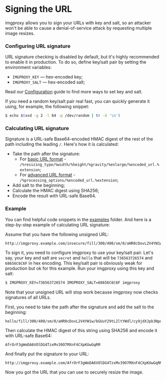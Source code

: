 # Signing the URL

imgproxy allows you to sign your URLs with key and salt, so an attacker won't be able to cause a denial-of-service attack by requesting multiple image resizes.

### Configuring URL signature

URL signature checking is disabled by default, but it's highly recommended to enable it in production. To do so, define key/salt pair by setting the environment variables:

* `IMGPROXY_KEY` — hex-encoded key;
* `IMGPROXY_SALT` — hex-encoded salt;

Read our [Configuration](../docs/configuration.md#url-signature) guide to find more ways to set key and salt.

If you need a random key/salt pair real fast, you can quickly generate it using, for example, the following snippet:

```bash
$ echo $(xxd -g 2 -l 64 -p /dev/random | tr -d '\n')
```

### Calculating URL signature

Signature is a URL-safe Base64-encoded HMAC digest of the rest of the path including the leading `/`. Here's how it is calculated:

* Take the path after the signature:
  * For [basic URL format](../docs/generating_the_url_basic.md) - `/%resizing_type/%width/%height/%gravity/%enlarge/%encoded_url.%extension`;
  * For [advanced URL format](../docs/generating_the_url_advanced.md) - `/%processing_options/%encoded_url.%extension`;
* Add salt to the beginning;
* Calculate the HMAC digest using SHA256;
* Encode the result with URL-safe Base64.

### Example

You can find helpful code snippets in the [examples](../../examples) folder. And here is a step-by-step example of calculating URL signature:

Assume that you have the following unsigned URL:

```
http://imgproxy.example.com/insecure/fill/300/400/sm/0/aHR0cDovL2V4YW1w/bGUuY29tL2ltYWdl/cy9jdXJpb3NpdHku/anBn.png
```

To sign it, you need to configure imgproxy to use your key/salt pair. Let's say, your key and salt are `secret` and `hello` that will be `736563726574` and `68656C6C6F` in hex encoding. This key/salt pair is obviously weak for production but ok for this example. Run your imgproxy using this key and salt:

```bash
$ IMGPROXY_KEY=736563726574 IMGPROXY_SALT=68656C6C6F imgproxy
```

Note that your unsigned URL will stop work because imgproxy now checks signatures of all URLs.

First, you need to take the path after the signature and add the salt to the beginning:

```
hello/fill/300/400/sm/0/aHR0cDovL2V4YW1w/bGUuY29tL2ltYWdl/cy9jdXJpb3NpdHku/anBn.png
```

Then calculate the HMAC digest of this string using SHA256 and encode it with URL-safe Base64:

```
AfrOrF3gWeDA6VOlDG4TzxMv39O7MXnF4CXpKUwGqRM
```

And finally put the signature to your URL:

```
http://imgproxy.example.com/AfrOrF3gWeDA6VOlDG4TzxMv39O7MXnF4CXpKUwGqRM/fill/300/400/sm/0/aHR0cDovL2V4YW1w/bGUuY29tL2ltYWdl/cy9jdXJpb3NpdHku/anBn.png
```

Now you got the URL that you can use to securely resize the image.
